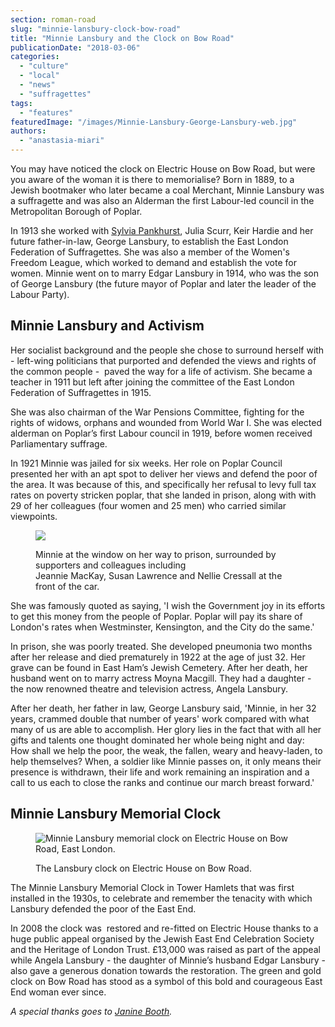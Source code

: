 ```yaml
---
section: roman-road
slug: "minnie-lansbury-clock-bow-road"
title: "Minnie Lansbury and the Clock on Bow Road"
publicationDate: "2018-03-06"
categories: 
  - "culture"
  - "local"
  - "news"
  - "suffragettes"
tags: 
  - "features"
featuredImage: "/images/Minnie-Lansbury-George-Lansbury-web.jpg"
authors: 
  - "anastasia-miari"
---
```


You may have noticed the clock on Electric House on Bow Road, but were you aware of the woman it is there to memorialise? Born in 1889, to a Jewish bootmaker who later became a coal Merchant, Minnie Lansbury was a suffragette and was also an Alderman the first Labour-led council in the Metropolitan Borough of Poplar.

In 1913 she worked with [Sylvia Pankhurst](https://romanroadlondon.com/bows-suffragette-secrets-sylvia-pankhurst-east-end-suffrage/), Julia Scurr, Keir Hardie and her future father-in-law, George Lansbury, to establish the East London Federation of Suffragettes. She was also a member of the Women's Freedom League, which worked to demand and establish the vote for women. Minnie went on to marry Edgar Lansbury in 1914, who was the son of George Lansbury (the future mayor of Poplar and later the leader of the Labour Party).

## Minnie Lansbury and Activism

Her socialist background and the people she chose to surround herself with - left-wing politicians that purported and defended the views and rights of the common people -  paved the way for a life of activism. She became a teacher in 1911 but left after joining the committee of the East London Federation of Suffragettes in 1915.

She was also chairman of the War Pensions Committee, fighting for the rights of widows, orphans and wounded from World War I. She was elected alderman on Poplar’s first Labour council in 1919, before women received Parliamentary suffrage.

In 1921 Minnie was jailed for six weeks. Her role on Poplar Council presented her with an apt spot to deliver her views and defend the poor of the area. It was because of this, and specifically her refusal to levy full tax rates on poverty stricken poplar, that she landed in prison, along with with 29 of her colleagues (four women and 25 men) who carried similar viewpoints.

<figure>

![](/images/TUlawrence4.jpg)

<figcaption>

Minnie at the window on her way to prison, surrounded by supporters and colleagues including  
Jeannie MacKay, Susan Lawrence and Nellie Cressall at the front of the car.

</figcaption>

</figure>

She was famously quoted as saying, 'I wish the Government joy in its efforts to get this money from the people of Poplar. Poplar will pay its share of London's rates when Westminster, Kensington, and the City do the same.'

In prison, she was poorly treated. She developed pneumonia two months after her release and died prematurely in 1922 at the age of just 32. Her grave can be found in East Ham’s Jewish Cemetery. After her death, her husband went on to marry actress Moyna Macgill. They had a daughter - the now renowned theatre and television actress, Angela Lansbury.

After her death, her father in law, George Lansbury said, 'Minnie, in her 32 years, crammed double that number of years' work compared with what many of us are able to accomplish. Her glory lies in the fact that with all her gifts and talents one thought dominated her whole being night and day: How shall we help the poor, the weak, the fallen, weary and heavy-laden, to help themselves? When, a soldier like Minnie passes on, it only means their presence is withdrawn, their life and work remaining an inspiration and a call to us each to close the ranks and continue our march breast forward.'

## Minnie Lansbury Memorial Clock

<figure>

![Minnie Lansbury memorial clock on Electric House on Bow Road, East London.](/images/lansbury-clock-electric-house-old-1024x806.jpg)

<figcaption>

The Lansbury clock on Electric House on Bow Road.

</figcaption>

</figure>

The Minnie Lansbury Memorial Clock in Tower Hamlets that was first installed in the 1930s, to celebrate and remember the tenacity with which Lansbury defended the poor of the East End.

In 2008 the clock was  restored and re-fitted on Electric House thanks to a huge public appeal organised by the Jewish East End Celebration Society and the Heritage of London Trust. £13,000 was raised as part of the appeal while Angela Lansbury - the daughter of Minnie’s husband Edgar Lansbury - also gave a generous donation towards the restoration. The green and gold clock on Bow Road has stood as a symbol of this bold and courageous East End woman ever since.

_A special thanks goes to [Janine Booth](https://www.janinebooth.com/issues-and-campaigns/minnie-lansbury-and-poplar-revolt)._


